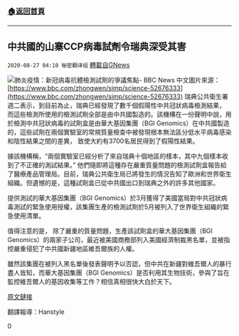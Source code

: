###  [:house:返回首頁](https://github.com/ourhimalayas/txt)
---

## 中共國的山寨CCP病毒試劑令瑞典深受其害
`2020-08-27 04:10 秘密翻译组` [轉載自GNews](https://gnews.org/zh-hant/319914/)

![肺炎疫情：新冠病毒抗體檢測試劑的爭議焦點- BBC News 中文](https://s3.amazonaws.com/gnews-media-offload/wp-content/uploads/2020/08/27040350/1-127.png)圖片來源： [https://www.bbc.com/zhongwen/simp/science-52676333](https://www.bbc.com/zhongwen/simp/science-52676333) 
瑞典公共衛生署週二表示，到目前為止，瑞典已經發現了數千個假陽性中共冠狀病毒檢測結果， 而這些檢測所使用的檢測試劑全部是由中共國製造的。該機構在一份聲明中說，用於檢測中共冠狀病毒的試劑盒是由華大基因集團（BGI Genomics）在中共國製造的，這些試劑在兩個實驗室的常規質量檢查中被發現根本無法區分低水平病毒感染和陰性結果之間的差異， 致使大約有3700名居民得到了假陽性結果。

據該機構稱，“兩個實驗室已經分析了來自瑞典十個地區的樣本，其中九個樣本收到了不正確的測試結果。” 他們隨即將這種存在嚴重質量問題的檢測試劑盒報告給了醫療產品管理局。目前，瑞典公共衛生局已將發生的情況告知了歐洲和世界衛生組織。但遺憾的是，這種試劑盒已從中共國出口到瑞典之外的許多其他國家。

提供測試的華大基因集團（BGI Genomics）於3月獲得了美國當局對中共冠狀病毒測試的緊急使用授權，該集團生產的檢測試劑於5月被列入了世界衛生組織的緊急使用清單。

值得注意的是， 除了嚴重的質量問題，生產該試劑盒的華大基因集團（BGI Genomics）的兩家子公司，最近被美國商務部列入美國經濟制裁黑名單，並被指控嚴重侵犯了中共國新疆地區維吾爾族的人權。

雖然該集團在被列入黑名單後發表聲明予以否認，但中共在新疆對維吾爾人的暴行盡人皆知，而華大基因集團（BGI Genomics）是否利用其生物技術，參與了旨在監控維吾爾人的基因收集等工作？相信真相很快大白於天下。

[原文鏈接](https://www.newsweek.com/sweden-finds-thousands-false-positive-results-chinese-made-coronavirus-test-kits-1527727)

翻譯報導：Hanstyle

0

